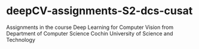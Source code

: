 # deepCV-assignments-S2-dcs-cusat
Assignments in the course Deep Learning for Computer Vision from Department of Computer Science Cochin University of Science and Technology

